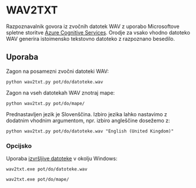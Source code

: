 # WAV2TXT

Razpoznavalnik govora iz zvočnih datotek WAV z uporabo Microsoftove spletne storitve [Azure Cognitive Services](https://azure.microsoft.com/en-us/services/cognitive-services/speech-to-text/#features). Orodje za vsako vhodno datoteko WAV generira istoimensko tekstovno datoteko z razpoznano besedilo.

## Uporaba

Zagon na posamezni zvočni datoteki WAV:

```python wav2txt.py pot/do/datoteke.wav```

Zagon na vseh datotekah WAV znotraj mape:

```python wav2txt.py pot/do/mape/```

Prednastavljen jezik je Slovenščina. Izbiro jezika lahko nastavimo z dodatnim vhodnim argumentom, npr. izbiro angleščine dosežemo z:

```python wav2txt.py pot/do/datoteke.wav "English (United Kingdom)"```

### Opcijsko

Uporaba [izvršljive datoteke](https://unilj-my.sharepoint.com/:u:/g/personal/janezkrfe_fe1_uni-lj_si/EZN2fcSiW-JAueoIyGGIA2wBDRHj8u4RQsacJgxNlIpwiQ) v okolju Windows:

```wav2txt.exe pot/do/datoteke.wav```

```wav2txt.exe pot/do/mape/```
